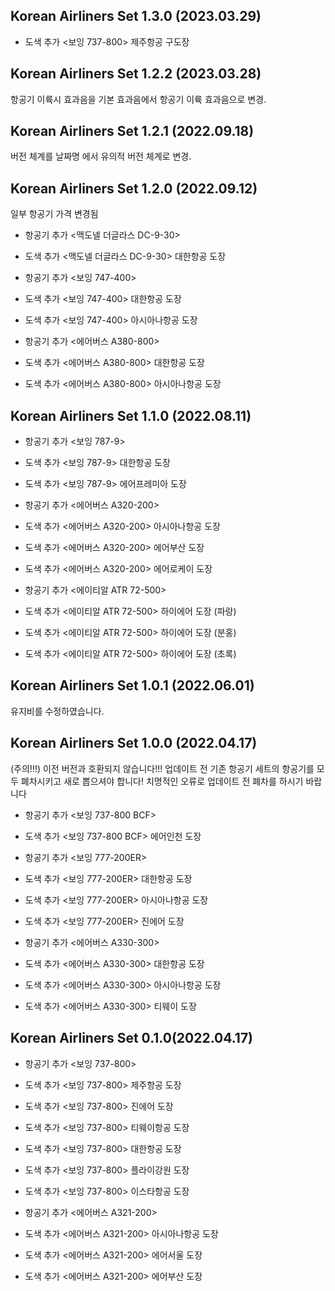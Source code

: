 Korean Airliners Set 1.3.0 (2023.03.29)
-----
* 도색 추가 <보잉 737-800> 제주항공 구도장

Korean Airliners Set 1.2.2 (2023.03.28)
-----
항공기 이륙시 효과음을 기본 효과음에서 항공기 이륙 효과음으로 변경.

Korean Airliners Set 1.2.1 (2022.09.18)
-----
버전 체계를 날짜명 에서 유의적 버전 체계로 변경.

Korean Airliners Set 1.2.0 (2022.09.12)
-----
일부 항공기 가격 변경됨

* 항공기 추가 <맥도넬 더글라스 DC-9-30>
* 도색 추가 <맥도넬 더글라스 DC-9-30> 대한항공 도장

* 항공기 추가 <보잉 747-400>
* 도색 추가 <보잉 747-400> 대한항공 도장
* 도색 추가 <보잉 747-400> 아시아나항공 도장

* 항공기 추가 <에어버스 A380-800>
* 도색 추가 <에어버스 A380-800> 대한항공 도장
* 도색 추가 <에어버스 A380-800> 아시아나항공 도장

Korean Airliners Set 1.1.0 (2022.08.11)
-----
* 항공기 추가 <보잉 787-9>
* 도색 추가 <보잉 787-9> 대한항공 도장
* 도색 추가 <보잉 787-9> 에어프레미아 도장

* 항공기 추가 <에어버스 A320-200>
* 도색 추가 <에어버스 A320-200> 아시아나항공 도장
* 도색 추가 <에어버스 A320-200> 에어부산 도장
* 도색 추가 <에어버스 A320-200> 에어로케이 도장

* 항공기 추가 <에이티알 ATR 72-500>
* 도색 추가 <에이티알 ATR 72-500> 하이에어 도장 (파랑)
* 도색 추가 <에이티알 ATR 72-500> 하이에어 도장 (분홍)
* 도색 추가 <에이티알 ATR 72-500> 하이에어 도장 (초록)

Korean Airliners Set 1.0.1 (2022.06.01)
-----
유지비를 수정하였습니다.

Korean Airliners Set 1.0.0 (2022.04.17)
-----
(주의!!!) 이전 버전과 호환되지 않습니다!!!
업데이트 전 기존 항공기 세트의 항공기를 모두 폐차시키고 새로 뽑으셔야 합니다!
치명적인 오류로 업데이트 전 폐차를 하시기 바랍니다

* 항공기 추가 <보잉 737-800 BCF>
* 도색 추가 <보잉 737-800 BCF> 에어인천 도장

* 항공기 추가 <보잉 777-200ER>
* 도색 추가 <보잉 777-200ER> 대한항공 도장
* 도색 추가 <보잉 777-200ER> 아시아나항공 도장
* 도색 추가 <보잉 777-200ER> 진에어 도장

* 항공기 추가 <에어버스 A330-300>
* 도색 추가 <에어버스 A330-300> 대한항공 도장
* 도색 추가 <에어버스 A330-300> 아시아나항공 도장
* 도색 추가 <에어버스 A330-300> 티웨이 도장

Korean Airliners Set 0.1.0(2022.04.17)
-----
* 항공기 추가 <보잉 737-800>
* 도색 추가 <보잉 737-800> 제주항공 도장
* 도색 추가 <보잉 737-800> 진에어 도장
* 도색 추가 <보잉 737-800> 티웨이항공 도장
* 도색 추가 <보잉 737-800> 대한항공 도장
* 도색 추가 <보잉 737-800> 플라이강원 도장
* 도색 추가 <보잉 737-800> 이스타항공 도장

* 항공기 추가 <에어버스 A321-200>
* 도색 추가 <에어버스 A321-200> 아시아나항공 도장
* 도색 추가 <에어버스 A321-200> 에어서울 도장
* 도색 추가 <에어버스 A321-200> 에어부산 도장
